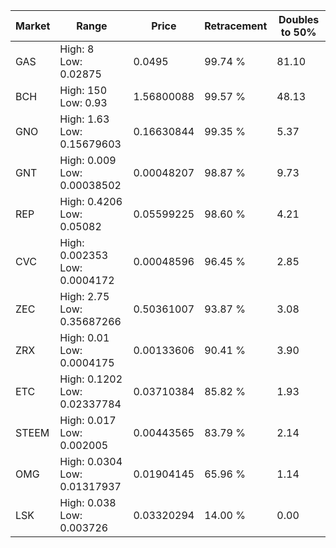| Market | Range | Price| Retracement | Doubles to 50% |
| --- | --- | --- | --- | --- |
| GAS | High: 8<br />Low: 0.02875 | 0.0495 | 99.74 % | 81.10 |
| BCH | High: 150<br />Low: 0.93 | 1.56800088 | 99.57 % | 48.13 |
| GNO | High: 1.63<br />Low: 0.15679603 | 0.16630844 | 99.35 % | 5.37 |
| GNT | High: 0.009<br />Low: 0.00038502 | 0.00048207 | 98.87 % | 9.73 |
| REP | High: 0.4206<br />Low: 0.05082 | 0.05599225 | 98.60 % | 4.21 |
| CVC | High: 0.002353<br />Low: 0.0004172 | 0.00048596 | 96.45 % | 2.85 |
| ZEC | High: 2.75<br />Low: 0.35687266 | 0.50361007 | 93.87 % | 3.08 |
| ZRX | High: 0.01<br />Low: 0.0004175 | 0.00133606 | 90.41 % | 3.90 |
| ETC | High: 0.1202<br />Low: 0.02337784 | 0.03710384 | 85.82 % | 1.93 |
| STEEM | High: 0.017<br />Low: 0.002005 | 0.00443565 | 83.79 % | 2.14 |
| OMG | High: 0.0304<br />Low: 0.01317937 | 0.01904145 | 65.96 % | 1.14 |
| LSK | High: 0.038<br />Low: 0.003726 | 0.03320294 | 14.00 % | 0.00 |
